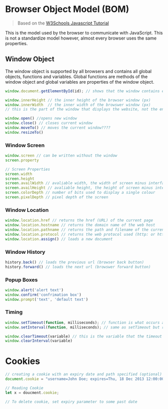 # Browser Object Model (BOM)
> Based on the [W3Schools Javascript Tutorial](https://www.w3schools.com/js/default.asp)
> 
This is the model used by the browser to communicate with JavaScript. This is not a standardize model however, almost every browser uses the same properties.

## Window Object
The window object is supported by all browsers and contains all global objects, functions and variables. Global functions are methods of the window object and global variables are properties of the window object.
```javascript
window.document.getElementById(id); // shows that the window contains everything

window.innerHeight // the inner height of the browser window (px)
window.innerWidth  // the inner width of the browswer window (px)
// this is the part of the window that displays the website, not the entire application window

window.open() //opens new window
window.close() // closes current window
window.moveTo() // moves the current window????
window.resizeTo()
```

### Window Screen
```javascript
window.screen // can be written without the window
screen.property

// Screen Properties
screen.width
screen.height
screen.availWidth // avaliable width, the width of screen minus interface width
screen.availHeight // avaliable height, the height of screen minus interface height
screen.colorDepth // number of bits used to display a single colour
screen.pixelDepth // pixel depth of the screen
```

### Window Location
```javascript
window.location.href // returns the href (URL) of the current page
window.location.hostname // returns the domain name of the web host
window.location.pathname // returns the path and filename of the current page
window.location.protocol // returns the web protocol used (http: or https:)
window.location.assign() // loads a new document
```

### Window History
```javascript
history.back() // loads the previous url (browser back button)
history.forward() // loads the next url (browswer forward button)
```

### Popup Boxes
```javascript
window.alert('alert text')
window.confirm('confrimation box')
window.prompt('text', 'default text')
```

### Timing
```javascript
window.setTimeout(function, milliseconds); // function is what occurs at the time out, second arg is the time
window.setInterval(function, milliseconds); // same as setTimeout but runs continously

window.clearTimeout(variable) // this is the variable that the timeout function is set to
window.clearInterval(variable)
```

# Cookies
```javascript
// creating a cookie with an expiry date and path specified (optional)
document.cookie = "username=John Doe; expires=Thu, 18 Dec 2013 12:00:00 UTC; path=/";

// Reading Cookie
let x = doucment.cookie;

// To delete cookie, set expiry parameter to some past date
```